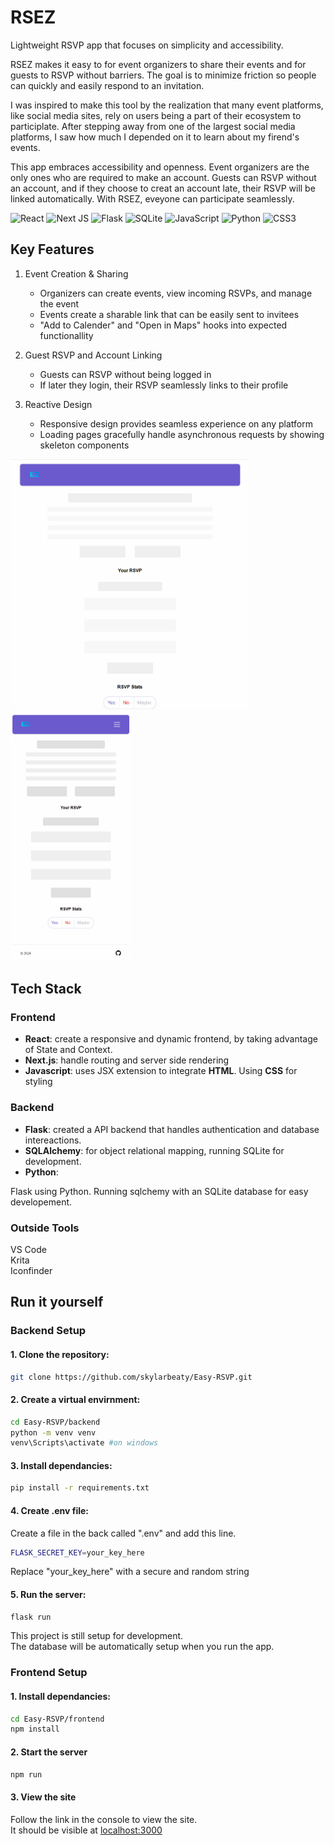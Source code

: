 # RSEZ
Lightweight RSVP app that focuses on simplicity and accessibility.

RSEZ makes it easy to for event organizers to share their events and for guests to RSVP without barriers. The goal is to minimize friction so people can quickly and easily respond to an invitation.

I was inspired to make this tool by the realization that many event platforms, like social media sites, rely on users being a part of their ecosystem to participlate. After stepping away from one of the largest social media platforms, I saw how much I depended on it to learn about my firend's events. 

This app embraces accessibility and openness. Event organizers are the only ones who are required to make an account. Guests can RSVP without an account, and if they choose to creat an account late, their RSVP will be linked automatically. With RSEZ, eveyone can participate seamlessly.


![React](https://img.shields.io/badge/react-%2320232a.svg?style=for-the-badge&logo=react&logoColor=%2361DAFB)
![Next JS](https://img.shields.io/badge/Next-black?style=for-the-badge&logo=next.js&logoColor=white)
![Flask](https://img.shields.io/badge/flask-%23000.svg?style=for-the-badge&logo=flask&logoColor=white)
![SQLite](https://img.shields.io/badge/sqlite-%2307405e.svg?style=for-the-badge&logo=sqlite&logoColor=white)
![JavaScript](https://img.shields.io/badge/javascript-%23323330.svg?style=for-the-badge&logo=javascript&logoColor=%23F7DF1E)
![Python](https://img.shields.io/badge/python-3670A0?style=for-the-badge&logo=python&logoColor=ffdd54)
![CSS3](https://img.shields.io/badge/css3-%231572B6.svg?style=for-the-badge&logo=css3&logoColor=white)

## Key Features

1. Event Creation & Sharing
    - Organizers can create events, view incoming RSVPs, and manage the event
    - Events create a sharable link that can be easily sent to invitees
    - "Add to Calender" and "Open in Maps" hooks into expected functionallity

2. Guest RSVP and Account Linking
    - Guests can RSVP without being logged in
    - If later they login, their RSVP seamlessly links to their profile

3. Reactive Design
    - Responsive design provides seamless experience on any platform
    - Loading pages gracefully handle asynchronous requests by showing skeleton components

<img src="app-captures/event-rsvp-to-sign-up-cropped.gif" alt="RSVP to sign up gif" height="400"/>
<img src="app-captures/mobile-event-view-to-profile.gif" alt="RSVP to sign up gif" height="400"/>

## Tech Stack

### Frontend 

- **React**: create a responsive and dynamic frontend, by taking advantage of State and Context.  
- **Next.js**: handle routing and server side rendering  
- **Javascript**: uses JSX extension to integrate **HTML**. Using **CSS** for styling  

### Backend

- **Flask**: created a API backend that handles authentication and database intereactions.  
- **SQLAlchemy**: for object relational mapping, running SQLite for development.  
- **Python**:  
  
Flask using Python. Running sqlchemy with an SQLite database for easy developement.

### Outside Tools

VS Code  
Krita  
Iconfinder

<!-- ## Highlights

[lorem ipsum]

## Implementation Details

[lorem ipsum]

## Possible Improvements

[lorem ipsum] -->

## Run it yourself
### Backend Setup
#### 1. Clone the repository:
```bash
git clone https://github.com/skylarbeaty/Easy-RSVP.git
```
#### 2. Create a virtual envirnment:
```bash
cd Easy-RSVP/backend
python -m venv venv
venv\Scripts\activate #on windows
```
#### 3. Install dependancies:
```bash
pip install -r requirements.txt
```
#### 4. Create .env file:
Create a file in the back called ".env" and add this line.
```bash
FLASK_SECRET_KEY=your_key_here
```
Replace "your_key_here" with a secure and random string
#### 5. Run the server:
```bash
flask run
```
This project is still setup for development. \
The database will be automatically setup when you run the app.
### Frontend Setup
#### 1. Install dependancies:
```bash
cd Easy-RSVP/frontend
npm install
```
#### 2. Start the server
```bash
npm run
```
#### 3. View the site
Follow the link in the console to view the site.  
It should be visible at [localhost:3000](http://localhost:3000)

<!-- ## Run it yourself
### Backend Setup
```bash
# 1. Clone the repository:
git clone https://github.com/skylarbeaty/Easy-RSVP.git

# 2. Create a virtual envirnment:
cd Easy-RSVP/backend
python -m venv venv
source venv\Scripts\activate #on windows

# 3. Install dependancies:
pip install -r requirements.txt

# 4. Setup envirnment 
touch .env # or create a text file named ".env" in backend
```
Add this line to .env
```
FLASK_SECRET_KEY=your_key_here
```
Replace "your_key_here" with a secure and random string
```bash
# 5. Run the server:
flask run
```
### Frontend Setup
```bash
# 1. Install dependancies:
cd Easy-RSVP/frontend
npm install

# 2. run the frontend
npm run dev

# 3. Follow console link to view, or navigate to localhost:3000
``` -->